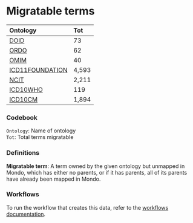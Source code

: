 # Migratable terms
| Ontology                                        | Tot   |
|:------------------------------------------------|:------|
| [DOID](./migrate_doid.md)                       | 73    |
| [ORDO](./migrate_ordo.md)                       | 62    |
| [OMIM](./migrate_omim.md)                       | 40    |
| [ICD11FOUNDATION](./migrate_icd11foundation.md) | 4,593 |
| [NCIT](./migrate_ncit.md)                       | 2,211 |
| [ICD10WHO](./migrate_icd10who.md)               | 119   |
| [ICD10CM](./migrate_icd10cm.md)                 | 1,894 |

### Codebook
`Ontology`: Name of ontology    
`Tot`: Total terms migratable

### Definitions
**Migratable term**: A term owned by the given ontology but unmapped in Mondo, which has either no parents, or if it has 
parents, all of its parents have already been mapped in Mondo.

### Workflows
To run the workflow that creates this data, refer to the [workflows documentation](../developer/workflows.md).